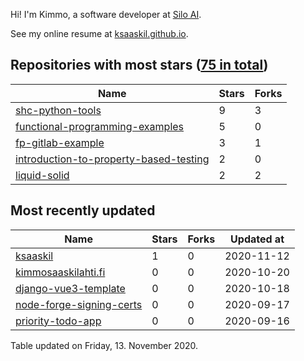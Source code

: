 Hi! I'm Kimmo, a software developer at [Silo AI](https://silo.ai/).

See my online resume at [ksaaskil.github.io](https://ksaaskil.github.io).

<!-- repositories starts -->

## Repositories with most stars ([75 in total](https://github.com/ksaaskil?tab=repositories))
| Name        | Stars           | Forks  |
| ------------- |-------------| -----|
|[shc-python-tools](https://github.com/ksaaskil/shc-python-tools)|9|3
|[functional-programming-examples](https://github.com/ksaaskil/functional-programming-examples)|5|0
|[fp-gitlab-example](https://github.com/ksaaskil/fp-gitlab-example)|3|1
|[introduction-to-property-based-testing](https://github.com/ksaaskil/introduction-to-property-based-testing)|2|0
|[liquid-solid](https://github.com/ksaaskil/liquid-solid)|2|2

<!-- repositories ends -->
<!-- recent_repositories starts -->

## Most recently updated
| Name        | Stars           | Forks  | Updated at
| ------------- |-------------| -----|-----|
|[ksaaskil](https://github.com/ksaaskil/ksaaskil)|1|0|2020-11-12
|[kimmosaaskilahti.fi](https://github.com/ksaaskil/kimmosaaskilahti.fi)|0|0|2020-10-20
|[django-vue3-template](https://github.com/ksaaskil/django-vue3-template)|0|0|2020-10-18
|[node-forge-signing-certs](https://github.com/ksaaskil/node-forge-signing-certs)|0|0|2020-09-17
|[priority-todo-app](https://github.com/ksaaskil/priority-todo-app)|0|0|2020-09-16

<!-- recent_repositories ends -->
<!-- updated_at starts -->
Table updated on Friday, 13. November 2020.
<!-- updated_at ends -->
